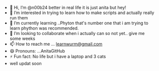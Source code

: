 - 👋 Hi, I’m @n00b24 better in real life it is just anita but hey!
- 👀 I’m interested in trying to learn how to make scripts and actually really run them
- 🌱 I’m currently learning ..Phyton that's number one that i am trying to learn phython was recommended.
- 💞️ I’m looking to collaborate when i actually can so not yet.. give me some weeks
- 📫 How to reach me ... learnwurm@gmail.com
- 😄 Pronouns: ...AnitaGitHub
- ⚡ Fun fact: No life but i have a laptop and 3 cats
- well updat soon

<!---
n00b24/n00b24 is a ✨ special ✨ repository because its `README.md` (this file) appears on your GitHub profile.
You can click the Preview link to take a look at your changes.
--->
